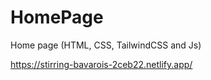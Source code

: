 # HomePage
Home page (HTML, CSS, TailwindCSS and Js)

https://stirring-bavarois-2ceb22.netlify.app/

